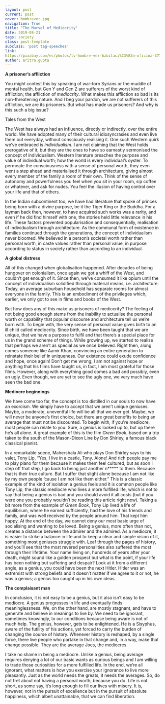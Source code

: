 ```yaml
---
layout: post
current: post
cover: hombrever.jpg
navigation: True
title: "The Marvel of Mediocrity"
date: 2019-08-21
tags: society
class: post-template
subclass: 'post tag-speeches'
link:
https://pixabay.com/es/photos/tv-hombre-ver-habitaci%C3%B3n-oficina-3774381/
author: aritra.gupta
---
```

**A prisoner’s affliction**

You might contest this by speaking of war-torn Syrians or the muddle of mental health, but Gen Y and Gen Z are sufferers of the worst kind of affliction; the affliction of *mediocrity*. What makes this affliction so bad is its non-threatening nature. And I beg your pardon, we are not sufferers of this affliction, we are its prisoners. But what has made us prisoners? And why is this such a big issue?

Tales from the West

The West has always had an influence, directly or indirectly, over the entire world. We have adopted many of their cultural idiosyncrasies and even live them out everyday, without consciously realising it. One such Western quirk we’ve embraced is *individualism*. I am not claiming that the West holds prerogative of it, but they are the ones to have so earnestly sermonised the concept of individualism. Western literature preaches the purpose and value of individual worth; how the world is every individual’s oyster. To permeate the consciousness with a sense of personal worth, they even went a step ahead and materialised it through architecture, giving almost every member of the family a room of their own. Think of the sense of autonomy and powerfulness you feel when you sit in your room, sip coffee or whatever, and ask for nudes. You feel the illusion of having control over your life and that of others.

In the Indian subcontinent too, we have had literature that spoke of princes being born with a divine purpose, be it the Tiger King or the Buddha. For a layman back then, however, to have acquired such works was a rarity, and even if he did find himself with one, the stories held little relevance in his life. These factors prevented popularisation and consequentially, realisation of individualism through architecture. As the communal form of existence in families continued through the generations, the concept of individualism never bloomed. We believed in a person’s societal worth rather than personal worth, in caste values rather than personal value, in purpose according to status in society rather than according to an individual.

**A global distress**

All of this changed when globalisation happened. After decades of being hungover on colonialism, once again we got a whiff of the West, and couldn’t get enough of it. Since then, we’ve consumed it like opium until the concept of individualism solidified through material means, i.e. architecture. Today, an average suburban household has separate rooms for almost everyone in the family. This is an embodiment of the privileges which, earlier, we only got to see in films and books of the West.

But how does any of this make us prisoners of mediocrity? The feeling of not being good enough stems from the inability to actualise the personal worth or capability that popular discourse and architecture tell us we’re born with. To begin with, the very sense of personal value gives birth to an ill child called mediocrity. Since birth, we have been taught that we are unique, that we have a purpose to fulfil and that there’s a special place for us in the grand scheme of things. While growing up, we started to realise that perhaps we aren’t as special as we once believed. Right then, along comes someone like Aamir Khan, convincing an entire generation to reinstate their belief in uniqueness. Our existence could exude confidence and hope, once again! Don’t get me wrong, I am not against hope or anything that his films have taught us, in fact, I am most grateful for those films. However, along with everything good comes a bad and possibly, even an ugly. Even though, we are yet to see the ugly one, we very much have seen the bad one.

**Mediocre beginnings**

We have come too far, the concept is too distilled in our souls to now have an exorcism. We simply have to accept that we aren’t unique geniuses. Maybe, a moderate, uneventful life will be all that we ever get. Maybe, we will never be anyone’s first choice, but there are great benefits to being an average that must not be discounted. To begin with, if you're mediocre, most people can relate to you. Sure, a genius is looked up to, but up there he’s all alone. A great example of this is the film *Green Book*, based on a trip taken to the south of the Mason-Dixon Line by Don Shirley, a famous black classical pianist.

In a remarkable scene, Mahershala Ali who plays Don Shirley says to his valet, Tony Lip, “Yes, I live in a castle, Tony. Alone! And rich people pay me to play piano for them because it makes them feel cultured, but as soon I step off that step, I go back to being just another n***** to them. Because that is their true culture. But I suffer that slight alone because I am not like by my own people ‘cause I am not like them either.” This is a classic example of the kind of isolation a genius feels and it is common people like Tony Lip, the classic mediocre who lives a more fulfilled life, which is not to say that being a genius is bad and you should avoid it all costs (but if you were one you probably wouldn’t be reading this article right now). Taking a bit more from the example of *Green Book*, Tony Lip lived a life of equilibrium, where he earned sufficiently, had the love of his friends and family, and was well received by the people around him. That kept him happy. At the end of the day, we cannot deny our most basic urge of socialising and wanting to be loved. Being a genius, more often than not, creates a distance between the admirer and the admired. As a mediocre, it is easier to strike a balance in life and to keep a clear and simple vision of it, something most geniuses struggle with. Leaf through the pages of history, and you’ll see that the most revered personalities also suffered the most through their lifetime. Your name living on, hundreds of years after your death, might sound like a golden prospect but what is the point, if your life has been nothing but suffering and despair? Look at it from a different angle, as a genius, you could have been the next Hitler. Hitler was an extremist with strong beliefs and it doesn’t matter if we agree to it or not, he was a genius; a genius too caught up in his own ideas.

**The complaisant man**

In conclusion, it is not easy to be a genius, but it also isn’t easy to be mediocre. A genius progresses in life and eventually finds meaninglessness. We, on the other hand, are mostly stagnant, and have to generate and believe in meanings to live by. We need to be ignorant, sometimes knowingly, to our conditions because being aware is not of much help. The genius, however, gets to be enlightened. He is a Sisyphus, aware of the futility of his actions, yet forced to carry the burden of changing the course of history. Whenever history is reshaped, by a single force, there live people who partake in that change and, in a way, make that change possible. They are the average Joes, the mediocres.

I take no shame in being a mediocre. Unlike a genius, being average requires denying a lot of our basic wants as curious beings and I am willing to trade those curiosities for a more fulfilled life. In the end, we’re all ignorant, what matters is how you exercise your ignorance to live more pleasantly. Just as the world needs the greats, it needs the averages. So, do not fret about not having a personal worth, because you do. Life is not short, as some say, it’s long enough to fill our lives with misery. It is, however, not in the pursuit of excellence but in the pursuit of absolute happiness, which albeit unattainable, that we can find liberation.

